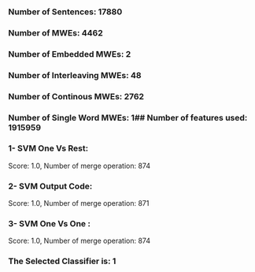 ### Number of Sentences: 17880
### Number of MWEs: 4462

### Number of Embedded MWEs: 2

### Number of Interleaving MWEs: 48

### Number of Continous MWEs: 2762

### Number of Single Word MWEs: 1## Number of features used: 1915959

### 1- SVM One Vs Rest: 
Score: 1.0, Number of merge operation: 874
### 2- SVM Output Code: 
Score: 1.0, Number of merge operation: 871
### 3- SVM One Vs One : 
Score: 1.0, Number of merge operation: 874
### The Selected Classifier is: 1
